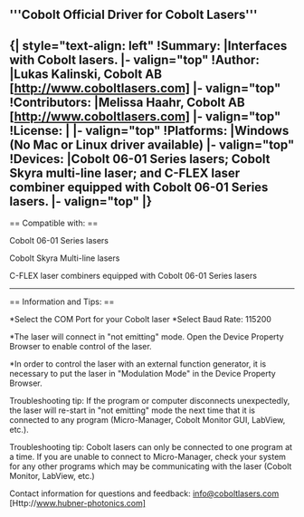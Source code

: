 '''Cobolt Official Driver for Cobolt Lasers'''
------------------------------
{| style="text-align: left"
!Summary:
|Interfaces with Cobolt lasers.
|- valign="top"
!Author:
|Lukas Kalinski, Cobolt AB [http://www.coboltlasers.com]
|- valign="top"
!Contributors:
|Melissa Haahr, Cobolt AB [http://www.coboltlasers.com]
|- valign="top"
!License:
|
|- valign="top"
!Platforms:
|Windows (No Mac or Linux driver available)
|- valign="top"
!Devices: 
|Cobolt 06-01 Series lasers; Cobolt Skyra multi-line laser; and C-FLEX laser combiner equipped with Cobolt 06-01 Series lasers.
|- valign="top"
|}
----

== Compatible with: ==


Cobolt 06-01 Series lasers

Cobolt Skyra Multi-line lasers

C-FLEX laser combiners equipped with Cobolt 06-01 Series lasers

------------------------------

== Information and Tips: ==

*Select the COM Port for your Cobolt laser
*Select Baud Rate: 115200

*The laser will connect in "not emitting" mode. Open the Device Property Browser to enable control of the laser. 

*In order to control the laser with an external function generator, it is necessary to put the laser in "Modulation Mode" in the Device Property Browser. 


Troubleshooting tip: If the program or computer disconnects unexpectedly, the laser will re-start in "not emitting" mode the next time that it is connected to any program (Micro-Manager, Cobolt Monitor GUI, LabView, etc.). 


Troubleshooting tip: Cobolt lasers can only be connected to one program at a time. If you are unable to connect to Micro-Manager, check your system for any other programs which may be communicating with the laser (Cobolt Monitor, LabView, etc.)


Contact information for questions and feedback: info@coboltlasers.com
[Http://www.hubner-photonics.com]
